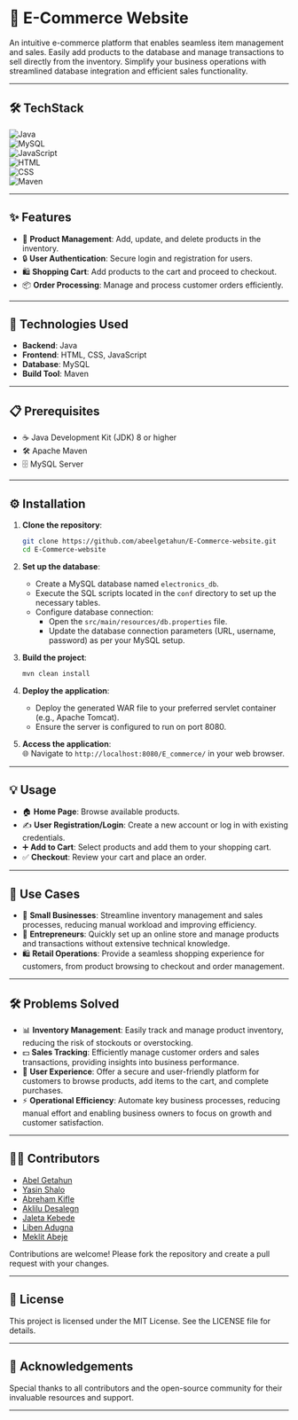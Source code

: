 

# 🚀 **E-Commerce Website**  
An intuitive e-commerce platform that enables seamless item management and sales. Easily add products to the database and manage transactions to sell directly from the inventory. Simplify your business operations with streamlined database integration and efficient sales functionality.

---

## 🛠️ **TechStack**  
![Java](https://img.shields.io/badge/Java-%23ED8B00.svg?style=for-the-badge&logo=openjdk&logoColor=white)  
![MySQL](https://img.shields.io/badge/MySQL-%2300f.svg?style=for-the-badge&logo=mysql&logoColor=white)  
![JavaScript](https://img.shields.io/badge/JavaScript-%23F7DF1E.svg?style=for-the-badge&logo=javascript&logoColor=black)  
![HTML](https://img.shields.io/badge/HTML5-%23E34F26.svg?style=for-the-badge&logo=html5&logoColor=white)  
![CSS](https://img.shields.io/badge/CSS3-%231572B6.svg?style=for-the-badge&logo=css3&logoColor=white)  
![Maven](https://img.shields.io/badge/Apache%20Maven-C71A36.svg?style=for-the-badge&logo=apache-maven&logoColor=white)  

---

## ✨ **Features**  
- 🛒 **Product Management**: Add, update, and delete products in the inventory.  
- 🔒 **User Authentication**: Secure login and registration for users.  
- 🛍️ **Shopping Cart**: Add products to the cart and proceed to checkout.  
- 📦 **Order Processing**: Manage and process customer orders efficiently.  

---

## 🧰 **Technologies Used**  
- **Backend**: Java  
- **Frontend**: HTML, CSS, JavaScript  
- **Database**: MySQL  
- **Build Tool**: Maven  

---

## 📋 **Prerequisites**  
- ☕ Java Development Kit (JDK) 8 or higher  
- 🛠️ Apache Maven  
- 🗄️ MySQL Server  

---

## ⚙️ **Installation**  
1. **Clone the repository**:  
   ```sh  
   git clone https://github.com/abeelgetahun/E-Commerce-website.git  
   cd E-Commerce-website  
   ```  

2. **Set up the database**:  
   - Create a MySQL database named `electronics_db`.  
   - Execute the SQL scripts located in the `conf` directory to set up the necessary tables.  
   - Configure database connection:  
     - Open the `src/main/resources/db.properties` file.  
     - Update the database connection parameters (URL, username, password) as per your MySQL setup.  

3. **Build the project**:  
   ```sh  
   mvn clean install  
   ```  

4. **Deploy the application**:  
   - Deploy the generated WAR file to your preferred servlet container (e.g., Apache Tomcat).  
   - Ensure the server is configured to run on port 8080.  

5. **Access the application**:  
   🌐 Navigate to `http://localhost:8080/E_commerce/` in your web browser.  

---

## 💡 **Usage**  
- 🏠 **Home Page**: Browse available products.  
- ✍️ **User Registration/Login**: Create a new account or log in with existing credentials.  
- ➕ **Add to Cart**: Select products and add them to your shopping cart.  
- ✅ **Checkout**: Review your cart and place an order.  

---

## 🎯 **Use Cases**  
- 👔 **Small Businesses**: Streamline inventory management and sales processes, reducing manual workload and improving efficiency.  
- 💼 **Entrepreneurs**: Quickly set up an online store and manage products and transactions without extensive technical knowledge.  
- 🛍️ **Retail Operations**: Provide a seamless shopping experience for customers, from product browsing to checkout and order management.  

---

## 🛠️ **Problems Solved**  
- 📊 **Inventory Management**: Easily track and manage product inventory, reducing the risk of stockouts or overstocking.  
- 💵 **Sales Tracking**: Efficiently manage customer orders and sales transactions, providing insights into business performance.  
- 🌟 **User Experience**: Offer a secure and user-friendly platform for customers to browse products, add items to the cart, and complete purchases.  
- ⚡ **Operational Efficiency**: Automate key business processes, reducing manual effort and enabling business owners to focus on growth and customer satisfaction.  

---

## 👨‍💻 **Contributors**  
- [Abel Getahun](https://github.com/abeelgetahun)  
- [Yasin Shalo](https://github.com/Yasin5949)  
- [Abreham Kifle](https://github.com/abrhot)  
- [Aklilu Desalegn](https://github.com/ake0507)  
- [Jaleta Kebede](https://github.com/biniam0)  
- [Liben Adugna](https://github.com/Lib1221)  
- [Meklit Abeje](https://github.com/Meklit542)  

Contributions are welcome! Please fork the repository and create a pull request with your changes.  

---

## 📜 **License**  
This project is licensed under the MIT License. See the LICENSE file for details.  

---

## 🙏 **Acknowledgements**  
Special thanks to all contributors and the open-source community for their invaluable resources and support.  

---
```  

